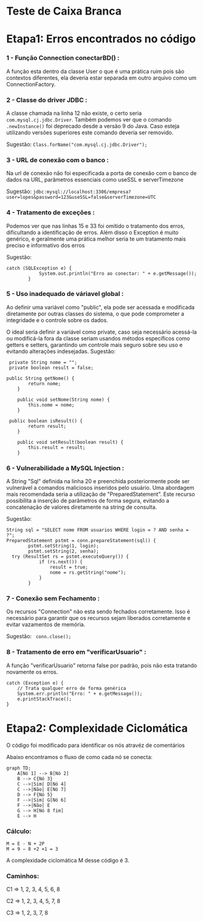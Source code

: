 # Teste de Caixa Branca

# **Etapa1: Erros encontrados no código**
### 1 - Função Connection conectarBD() :
A função esta dentro da classe User o que é uma prática ruim pois são contextos diferentes, ela deveria estar separada em outro arquivo como um ConnectionFactory. 

### 2 - Classe do driver JDBC :
A classe chamada na linha 12 não existe, o certo seria `com.mysql.cj.jdbc.Driver`. Também podemos ver que o comando `.newInstance()` foi deprecado desde a versão 9 do Java. Caso esteja utilizando versões superiores este comando deveria ser removido.

Sugestão: `Class.forName("com.mysql.cj.jdbc.Driver");`

### 3 - URL de conexão com o banco :

Na url de conexão não foi especificada a porta de conexão com o banco de dados na URL, parâmetros essenciais como useSSL e serverTimezone

Sugestão: `jdbc:mysql://localhost:3306/empresa?user=lopes&password=123&useSSL=false&serverTimezone=UTC`

### 4 - Tratamento de exceções :

Podemos ver que nas linhas 15 e 33 foi omitido o tratamento dos erros, dificultando a identificação de erros. Além disso o Exception é muito genérico, e geralmente uma prática melhor seria te um tratamento mais preciso e informativo dos erros

Sugestão:
```
catch (SQLException e) {
            System.out.println("Erro ao conectar: " + e.getMessage());
        }
```


### 5 - Uso inadequado de váriavel global :

Ao definir uma variável como "public", ela pode ser acessada e modificada diretamente por outras classes do sistema, o que pode comprometer a integridade e o controle sobre os dados. 

O ideal seria definir a variável como private, caso seja necessário acessá-la ou modificá-la fora da classe seriam usandos métodos específicos como getters e setters, garantindo um controle mais seguro sobre seu uso e evitando alterações indesejadas.
Sugestão:
```
 private String nome = "";
 private boolean result = false;

public String getNome() {
        return nome;
    }

    public void setNome(String nome) {
        this.nome = nome;
    }

 public boolean isResult() {
        return result;
    }

    public void setResult(boolean result) {
        this.result = result;
    }
```

### 6 - Vulnerabilidade a MySQL Injection :

A String "Sql" definida na linha 20 e preenchida posteriormente pode ser vulnerável a comandos maliciosos inseridos pelo usuário.
Uma abordagem mais recomendada seria a utilização de "PreparedStatement". Este recurso possibilita a inserção de parâmetros de forma segura, evitando a concatenação de valores diretamente na string de consulta.

Sugestão:
```
String sql = "SELECT nome FROM usuarios WHERE login = ? AND senha = ?";
PreparedStatement pstmt = conn.prepareStatement(sql)) {
        pstmt.setString(1, login);
        pstmt.setString(2, senha);
  try (ResultSet rs = pstmt.executeQuery()) {
            if (rs.next()) {
                result = true;
                nome = rs.getString("nome");
            }
        }
```

### 7 - Conexão sem Fechamento :

Os recursos "Connection" não esta sendo fechados corretamente. Isso é necessário para garantir que os recursos sejam liberados corretamente e evitar vazamentos de memória.

Sugestão: ` conn.close();`

### 8 - Tratamento de erro em "verificarUsuario"  :

A função "verificarUsuario" retorna false por padrão, pois não esta tratando novamente os erros.
```
catch (Exception e) {
    // Trata qualquer erro de forma genérica
    System.err.println("Erro: " + e.getMessage());
    e.printStackTrace();
}
```

# **Etapa2: Complexidade Ciclomática**
O código foi modificado para identificar os nós atravéz de comentários

Abaixo encontramos o fluxo de como cada nó se conecta:
```mermaid
graph TD;
    A[Nó 1] --> B[Nó 2]
    B --> C{Nó 3}
    C -->|Sim| D[Nó 4]
    C -->|Não| E[Nó 7]
    D --> F{Nó 5}
    F -->|Sim| G[Nó 6]
    F -->|Não| E
    G --> H[Nó 8 fim]
    E --> H
```
### Cálculo:
```
M = E - N + 2P
M = 9 − 8 +2 ×1 = 3
```
A complexidade ciclomática M desse código é 3.

### Caminhos:
C1 => 1, 2, 3, 4, 5, 6, 8

C2 => 1, 2, 3, 4, 5, 7, 8

C3 => 1, 2, 3, 7, 8

